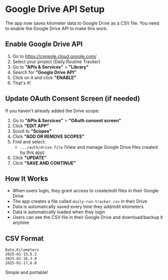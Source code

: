 # Google Drive API Setup

The app now saves kilometer data to Google Drive as a CSV file. You need to enable the Google Drive API to make this work.

## Enable Google Drive API

1. Go to https://console.cloud.google.com/
2. Select your project (Daily Routine Tracker)
3. Go to **"APIs & Services"** > **"Library"**
4. Search for **"Google Drive API"**
5. Click on it and click **"ENABLE"**
6. That's it!

## Update OAuth Consent Screen (if needed)

If you haven't already added the Drive scope:

1. Go to **"APIs & Services"** > **"OAuth consent screen"**
2. Click **"EDIT APP"**
3. Scroll to **"Scopes"**
4. Click **"ADD OR REMOVE SCOPES"**
5. Find and select:
   - `.../auth/drive.file` (View and manage Google Drive files created by this app)
6. Click **"UPDATE"**
7. Click **"SAVE AND CONTINUE"**

## How It Works

- When users login, they grant access to create/edit files in their Google Drive
- The app creates a file called `daily-run-tracker.csv` in their Drive
- Data is automatically saved every time they add/edit kilometers
- Data is automatically loaded when they login
- Users can see the CSV file in their Google Drive and download/backup it anytime

## CSV Format

```csv
Date,Kilometers
2025-01-15,5.2
2025-01-16,3.8
2025-01-17,6.0
```

Simple and portable!
